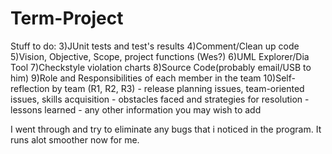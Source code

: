 # Term-Project

Stuff to do:
3)JUnit tests and test's results
4)Comment/Clean up code
5)Vision, Objective, Scope, project functions (Wes?)
6)UML Explorer/Dia Tool
7)Checkstyle violation charts
8)Source Code(probably email/USB to him)
9)Role and Responsibilities of each member in the team
10)Self-reflection by team  (R1, R2, R3)
			- release planning issues, team-oriented issues, skills acquisition 
			- obstacles faced and strategies for resolution
			- lessons learned
			- any other information you may wish to add


I went through and try to eliminate any bugs that i noticed in the program. It runs alot smoother now for me.

